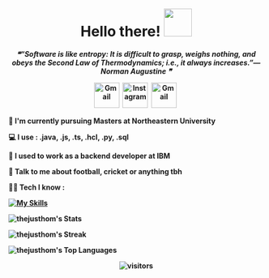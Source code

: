 <!-- ## Hi there 👋


**thejusthom/thejusthom** is a ✨ _special_ ✨ repository because its `README.md` (this file) appears on your GitHub profile.

Here are some ideas to get you started:

- 🔭 I’m currently working on ...
- 🌱 I’m currently learning ...
- 👯 I’m looking to collaborate on ...
- 🤔 I’m looking for help with ...
- 💬 Ask me about ...
- 📫 How to reach me: ...
- 😄 Pronouns: ...
- ⚡ Fun fact: ...
-->

<p>
  <h1 align="center"><b>Hello there! 
  <img src="https://github.com/TheDudeThatCode/TheDudeThatCode/blob/master/Assets/Handshake.gif" width="55"/>
  </h1>
  <div align="center">
  <!--STARTS_HERE_QUOTE_README-->
<i>❝“Software is like entropy: It is difficult to grasp, weighs nothing, and obeys the Second Law of Thermodynamics; i.e., it always increases.”— Norman Augustine   ❞</i>
<!--ENDS_HERE_QUOTE_README-->
</div>
</p>

<p align="center">
<a href="https://www.linkedin.com/in/thejusthomson/"><img src="https://img.icons8.com/?size=100&id=XRDimtpq5vCY&format=png&color=000000" alt="Gmail" width="50" padding=20></a>&nbsp;
<a href="https://www.instagram.com/thejusthomson/"><img src="https://img.icons8.com/?size=100&id=bh8L0hocH1mA&format=png&color=000000" alt="Instagram" width="50" padding=20></a>&nbsp;
<a href="mailto:thomsonthejus@gmail.com?subject=Hey%20Thejus!"><img src="https://img.icons8.com/?size=100&id=9rAH3aJTe5Vu&format=png&color=000000" alt="Gmail" width="50" padding=20></a>&nbsp;
</p>

📖 I'm currently pursuing Masters at Northeastern University

💻 I use : **.java**, **.js**, **.ts**, **.hcl**, **.py**, **.sql**

🏦 I used to work as a backend developer at IBM

💬 Talk to me about football, cricket or anything tbh

🧑‍💻 Tech I know :

[![My Skills](https://skillicons.dev/icons?i=java,c,cpp,html,css,sass,js,ts,linux,vim,terraform,python,spring,react,angular,bootstrap,nodejs,expressjs,redux,maven,postgres,mysql,mongo,gcp,aws,azure,git,githubactions&theme=dark&perline=14)](https://skillicons.dev)

![thejusthom's Stats](https://github-readme-stats.vercel.app/api?username=thejusthom&theme=gotham&show_icons=true&hide_border=true&count_private=true)

![thejusthom's Streak](https://github-readme-streak-stats.herokuapp.com/?user=thejusthom&theme=gotham&hide_border=true)

![thejusthom's Top Languages](https://github-readme-stats.vercel.app/api/top-langs/?username=thejusthom&theme=gotham&show_icons=true&hide_border=true&layout=compact)

<p align="center">
<img align="centre" alt="visitors"  src="https://komarev.com/ghpvc/?username=thejusthom"
</p>
